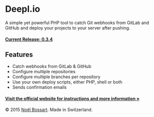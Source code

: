 # Deepl.io

A simple yet powerful PHP tool to catch Git webhooks from GitLab and GitHub and deploy your projects to your server after pushing.

#### [Current Release: 0.3.4](https://github.com/noelboss/deepl.io/archive/0.3.4.zip)

## Features

* Catch webhooks from GitLab & GitHub
* Configure multiple repositories
* Configure multiple branches per repository
* Use your own deploy scripts, either PHP, shell or both
* Sends confirmation emails

#### [Visit the official website for instructions and more information »](http://deepl.io)

© 2015 [Noël Bossart](http://noelboss.com). Made in Switzerland.
